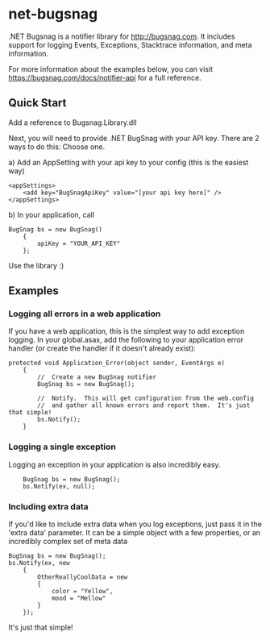 net-bugsnag
===========

.NET Bugsnag is a notifier library for http://bugsnag.com.  It includes support for logging Events, Exceptions, Stacktrace information, and meta information.  

For more information about the examples below, you can visit https://bugsnag.com/docs/notifier-api for a full reference.

Quick Start
-----------

Add a reference to Bugsnag.Library.dll 

Next, you will need to provide .NET BugSnag with your API key.  There are 2 ways to do this:  Choose one.

a) Add an AppSetting with your api key to your config (this is the easiest way)

	<appSettings>
		<add key="BugSnagApiKey" value="[your api key here]" />
	</appSettings>

b) In your application, call

	BugSnag bs = new BugSnag()
        {
            apiKey = "YOUR_API_KEY"
        };

Use the library :)

Examples
-----------

### Logging all errors in a web application

If you have a web application, this is the simplest way to add exception logging.  In your global.asax, add the following to your application error handler (or create the handler if it doesn't already exist):

	protected void Application_Error(object sender, EventArgs e)
        {
            //  Create a new BugSnag notifier
            BugSnag bs = new BugSnag();

            //  Notify.  This will get configuration from the web.config
            //  and gather all known errors and report them.  It's just that simple!
            bs.Notify();
        }
        
### Logging a single exception

Logging an exception in your application is also incredibly easy.  

    	BugSnag bs = new BugSnag();
    	bs.Notify(ex, null);

### Including extra data

If you'd like to include extra data when you log exceptions, just pass it in the 'extra data' parameter.  It can be a simple object with a few properties, or an incredibly complex set of meta data

	BugSnag bs = new BugSnag();
	bs.Notify(ex, new
        {
            OtherReallyCoolData = new
            {
                color = "Yellow",
                mood = "Mellow"
            }
        });
        
It's just that simple!

